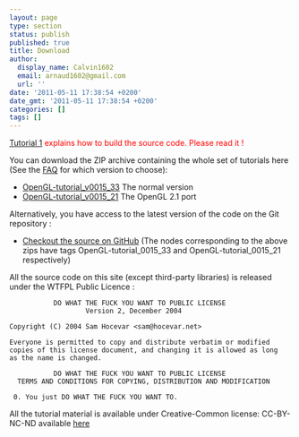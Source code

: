 ```yaml
---
layout: page
type: section
status: publish
published: true
title: Download
author:
  display_name: Calvin1602
  email: arnaud1602@gmail.com
  url: ''
date: '2011-05-11 17:38:54 +0200'
date_gmt: '2011-05-11 17:38:54 +0200'
categories: []
tags: []
---
```


<span style="color: #ff0000;">[Tutorial 1](http://www.opengl-tutorial.org/beginners-tutorials/tutorial-1-opening-a-window/) explains how to build the source code. Please read it !</span>

You can download the ZIP archive containing the whole set of tutorials here (See the [FAQ](http://www.opengl-tutorial.org/miscellaneous/faq/) for which version to choose):

* [OpenGL-tutorial_v0015_33](https://github.com/opengl-tutorials/ogl/archive/OpenGL-tutorial_0015_33.zip) The normal version
* [OpenGL-tutorial_v0015_21](https://github.com/opengl-tutorials/ogl/archive/OpenGL-tutorial_0015_21.zip) The OpenGL 2.1 port

Alternatively, you have access to the latest version of the code on the Git repository :

* [Checkout the source on GitHub](https://github.com/opengl-tutorials/ogl) (The nodes corresponding to the above zips have tags OpenGL-tutorial_0015_33 and OpenGL-tutorial_0015_21 respectively)

All the source code on this site (except third-party libraries) is released under the WTFPL Public Licence :
```
           DO WHAT THE FUCK YOU WANT TO PUBLIC LICENSE
                   Version 2, December 2004

Copyright (C) 2004 Sam Hocevar <sam@hocevar.net>

Everyone is permitted to copy and distribute verbatim or modified
copies of this license document, and changing it is allowed as long
as the name is changed.

           DO WHAT THE FUCK YOU WANT TO PUBLIC LICENSE
  TERMS AND CONDITIONS FOR COPYING, DISTRIBUTION AND MODIFICATION

 0. You just DO WHAT THE FUCK YOU WANT TO.
```

All the tutorial material is available under Creative-Common license: CC-BY-NC-ND available [here](http://creativecommons.org/licenses/by-nc-nd/3.0/fr/deed.en)

